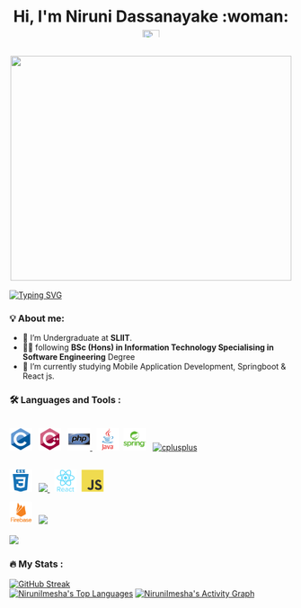 <h1 align="center">Hi, I'm Niruni Dassanayake :woman:<img src="https://raw.githubusercontent.com/MartinHeinz/MartinHeinz/master/wave.gif" width="30px" height ="20px"></h1>
<div id="header" align="center">
  <img src="https://media.giphy.com/media/AXtFMwP1ZvjZSBtmGk/giphy.gif" width = "500" height = "400"/>
</div>

[![Typing SVG](https://readme-typing-svg.herokuapp.com?color=C04ABA&lines=Hello%2C+I'm+Niruni+Imesha;Undergtaduate+)](https://git.io/typing-svg)
### :bulb: About me:

- 🔭 I’m Undergraduate at **SLIIT**.
- 👨‍💻 following **BSc (Hons) in Information Technology Specialising in Software Engineering** Degree
- 🌱 I’m currently studying Mobile Application Development, Springboot & React js.

### :hammer_and_wrench: Languages and Tools : 
</br>
<div>
  <a href="https://www.cprogramming.com/" target="_blank"> <img src="https://raw.githubusercontent.com/devicons/devicon/master/icons/c/c-original.svg" alt="c" width="40" height="40"/></a> &nbsp;
  <a href="https://www.w3schools.com/cpp/" target="_blank"><img src="https://raw.githubusercontent.com/devicons/devicon/master/icons/cplusplus/cplusplus-original.svg" alt="cplusplus" width="40" height="40"/></a>  &nbsp;
  <a href="https://www.php.net" target="_blank"> <img src="https://raw.githubusercontent.com/devicons/devicon/master/icons/php/php-original.svg" alt="php" width="40" height="40"/> </a> &nbsp;
  <a href="https://www.java.com" target="_blank"><img src="https://github.com/devicons/devicon/blob/master/icons/java/java-original-wordmark.svg" title="Java" alt="Java" width="40" height="40"/></a>&nbsp;
  <img src="https://github.com/devicons/devicon/blob/master/icons/spring/spring-original-wordmark.svg" title="Spring" alt="Spring" width="40" height="40"/> &nbsp;
  <a href="https://www.w3schools.com/python/" target="_blank"><img src="https://cdn.freebiesupply.com/logos/large/2x/python-5-logo-png-transparent.png" alt="cplusplus" width="35" height="35"/></a>   </br></br>
  
  <img src="https://github.com/devicons/devicon/blob/master/icons/css3/css3-plain-wordmark.svg"  title="CSS3" alt="CSS" width="40" height="40"/> &nbsp;
  <a href="https://getbootstrap.com" target="_blank"> <img src="https://img.icons8.com/color/48/000000/bootstrap.png"/> </a>&nbsp;
  <img src="https://github.com/devicons/devicon/blob/master/icons/react/react-original-wordmark.svg" title="React" alt="React" width="40" height="40"/>&nbsp;
  <a href="https://developer.mozilla.org/en-US/docs/Web/JavaScript" target="_blank"><img src="https://github.com/devicons/devicon/blob/master/icons/javascript/javascript-original.svg" title="JavaScript" alt="JavaScript" width="40" height="40"/></a></br>
  
  <img src="https://github.com/devicons/devicon/blob/master/icons/firebase/firebase-plain-wordmark.svg" title="Firebase" alt="Firebase" width="40" height="40"/> &nbsp;
  <a style="padding-right:8px;" href="https://www.mysql.com/" target="_blank"> <img src="https://img.icons8.com/fluent/50/000000/mysql-logo.png"/> </a> </br></br>
  <a href="https://git-scm.com/" target="_blank"> <img src="https://img.icons8.com/color/48/000000/git.png"/> </a> 
  
</div>

### :fire: My Stats :
[![GitHub Streak](http://github-readme-streak-stats.herokuapp.com?user=NiruniImesha&theme=dark&background=000000)](https://git.io/streak-stats)</br>
<a href="https://github.com/NiruniImesha/github-readme-stats"><img alt="NiruniImesha's Top Languages" src="https://github-readme-stats.vercel.app/api/top-langs/?username=NiruniImesha&langs_count=8&count_private=true&layout=compact&theme=react&hide_border=true&bg_color=0D1117" /></a>
<a href="https://github.com/NiruniImesha/github-readme-activity-graph"><img alt="NiruniImesha's Activity Graph" src="https://activity-graph.herokuapp.com/graph?username=NiruniImesha&bg_color=0D1117&color=5BCDEC&line=5BCDEC&point=FFFFFF&hide_border=true" /></a>
